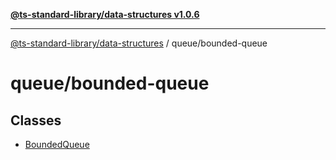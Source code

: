 [**@ts-standard-library/data-structures v1.0.6**](../../README.md)

***

[@ts-standard-library/data-structures](../../modules.md) / queue/bounded-queue

# queue/bounded-queue

## Classes

- [BoundedQueue](classes/BoundedQueue.md)
